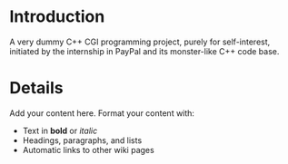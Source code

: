 # Introduction #

A very dummy C++ CGI programming project, purely for self-interest, initiated by the internship in PayPal and its monster-like C++ code base.


# Details #

Add your content here.  Format your content with:
  * Text in **bold** or _italic_
  * Headings, paragraphs, and lists
  * Automatic links to other wiki pages